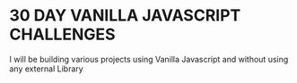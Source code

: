# 30 DAY VANILLA JAVASCRIPT CHALLENGES
I will be building various projects using Vanilla Javascript and without using any external Library